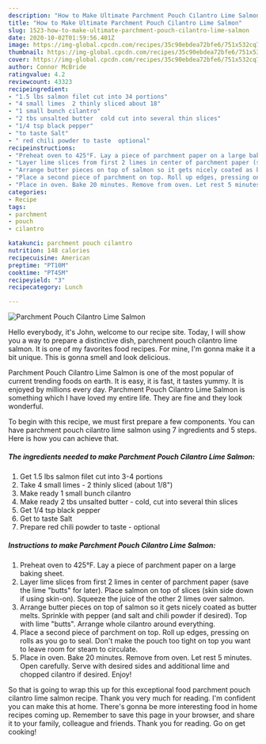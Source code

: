 ```yaml
---
description: "How to Make Ultimate Parchment Pouch Cilantro Lime Salmon"
title: "How to Make Ultimate Parchment Pouch Cilantro Lime Salmon"
slug: 1523-how-to-make-ultimate-parchment-pouch-cilantro-lime-salmon
date: 2020-10-02T01:59:56.401Z
image: https://img-global.cpcdn.com/recipes/35c90ebdea72bfe6/751x532cq70/parchment-pouch-cilantro-lime-salmon-recipe-main-photo.jpg
thumbnail: https://img-global.cpcdn.com/recipes/35c90ebdea72bfe6/751x532cq70/parchment-pouch-cilantro-lime-salmon-recipe-main-photo.jpg
cover: https://img-global.cpcdn.com/recipes/35c90ebdea72bfe6/751x532cq70/parchment-pouch-cilantro-lime-salmon-recipe-main-photo.jpg
author: Connor McBride
ratingvalue: 4.2
reviewcount: 43323
recipeingredient:
- "1.5 lbs salmon filet cut into 34 portions"
- "4 small limes  2 thinly sliced about 18"
- "1 small bunch cilantro"
- "2 tbs unsalted butter  cold cut into several thin slices"
- "1/4 tsp black pepper"
- "to taste Salt"
- " red chili powder to taste  optional"
recipeinstructions:
- "Preheat oven to 425°F. Lay a piece of parchment paper on a large baking sheet."
- "Layer lime slices from first 2 limes in center of parchment paper (save the lime &#34;butts&#34; for later). Place salmon on top of slices (skin side down if using skin-on). Squeeze the juice of the other 2 limes over salmon."
- "Arrange butter pieces on top of salmon so it gets nicely coated as butter melts. Sprinkle with pepper (and salt and chili powder if desired). Top with lime &#34;butts&#34;. Arrange whole cilantro around everything."
- "Place a second piece of parchment on top. Roll up edges, pressing on rolls as you go to seal. Don&#39;t make the pouch too tight on top you want to leave room for steam to circulate."
- "Place in oven. Bake 20 minutes. Remove from oven. Let rest 5 minutes. Open carefully. Serve with desired sides and additional lime and chopped cilantro if desired. Enjoy!"
categories:
- Recipe
tags:
- parchment
- pouch
- cilantro

katakunci: parchment pouch cilantro 
nutrition: 148 calories
recipecuisine: American
preptime: "PT10M"
cooktime: "PT45M"
recipeyield: "3"
recipecategory: Lunch

---
```



![Parchment Pouch Cilantro Lime Salmon](https://img-global.cpcdn.com/recipes/35c90ebdea72bfe6/751x532cq70/parchment-pouch-cilantro-lime-salmon-recipe-main-photo.jpg)

Hello everybody, it's John, welcome to our recipe site. Today, I will show you a way to prepare a distinctive dish, parchment pouch cilantro lime salmon. It is one of my favorites food recipes. For mine, I'm gonna make it a bit unique. This is gonna smell and look delicious.

Parchment Pouch Cilantro Lime Salmon is one of the most popular of current trending foods on earth. It is easy, it is fast, it tastes yummy. It is enjoyed by millions every day. Parchment Pouch Cilantro Lime Salmon is something which I have loved my entire life. They are fine and they look wonderful.




To begin with this recipe, we must first prepare a few components. You can have parchment pouch cilantro lime salmon using 7 ingredients and 5 steps. Here is how you can achieve that.

<!--inarticleads1-->

##### The ingredients needed to make Parchment Pouch Cilantro Lime Salmon:

1. Get 1.5 lbs salmon filet cut into 3-4 portions
1. Take 4 small limes - 2 thinly sliced (about 1/8&#34;)
1. Make ready 1 small bunch cilantro
1. Make ready 2 tbs unsalted butter - cold, cut into several thin slices
1. Get 1/4 tsp black pepper
1. Get to taste Salt
1. Prepare  red chili powder to taste - optional




<!--inarticleads2-->

##### Instructions to make Parchment Pouch Cilantro Lime Salmon:

1. Preheat oven to 425°F. Lay a piece of parchment paper on a large baking sheet.
1. Layer lime slices from first 2 limes in center of parchment paper (save the lime &#34;butts&#34; for later). Place salmon on top of slices (skin side down if using skin-on). Squeeze the juice of the other 2 limes over salmon.
1. Arrange butter pieces on top of salmon so it gets nicely coated as butter melts. Sprinkle with pepper (and salt and chili powder if desired). Top with lime &#34;butts&#34;. Arrange whole cilantro around everything.
1. Place a second piece of parchment on top. Roll up edges, pressing on rolls as you go to seal. Don&#39;t make the pouch too tight on top you want to leave room for steam to circulate.
1. Place in oven. Bake 20 minutes. Remove from oven. Let rest 5 minutes. Open carefully. Serve with desired sides and additional lime and chopped cilantro if desired. Enjoy!




So that is going to wrap this up for this exceptional food parchment pouch cilantro lime salmon recipe. Thank you very much for reading. I'm confident you can make this at home. There's gonna be more interesting food in home recipes coming up. Remember to save this page in your browser, and share it to your family, colleague and friends. Thank you for reading. Go on get cooking!
